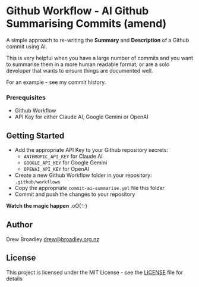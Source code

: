 # Github Workflow - AI Github Summarising Commits (amend)

A simple approach to re-writing the **Summary** and **Description** of a Github commit using AI.

This is very helpful when you have a large number of commits and you want to summarise them in a more human readable format, or are a solo developer that wants to ensure things are documented well.

For an example - see my commit history.

### Prerequisites

- Github Workflow
- API Key for either Claude AI, Google Gemini or OpenAI

## Getting Started

- Add the appropriate API Key to your Github repository secrets:
  - `ANTHROPIC_API_KEY` for Claude AI
  - `GOOGLE_API_KEY` for Google Gemini
  - `OPENAI_API_KEY` for OpenAI
- Create a new Github Workflow folder in your repository: `.github/workflows`
- Copy the appropriate `commit-ai-summarise.yml` file this folder
- Commit and push the changes to your repository

**Watch the magic happen** .oO(✨)

## Author
Drew Broadley
drew@broadley.org.nz

## License
This project is licensed under the MIT License - see the [LICENSE](LICENSE) file for details
